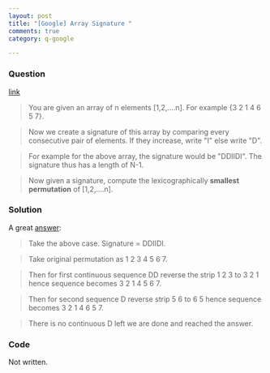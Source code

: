 ```yaml
---
layout: post
title: "[Google] Array Signature "
comments: true
category: q-google

---
```


### Question 

[link](http://www.careercup.com/question?id=14912744)

> You are given an array of n elements [1,2,....n]. For example {3 2 1 4 6 5 7}. 

> Now we create a signature of this array by comparing every consecutive pair of elements. If they increase, write "I" else write "D". 

> For example for the above array, the signature would be "DDIIDI". The signature thus has a length of N-1. 

> Now given a signature, compute the lexicographically __smallest permutation__ of [1,2,....n]. 

### Solution 

A great [answer](http://qr.ae/BPfNw): 

> Take the above case. Signature = DDIIDI.

> Take original permutation as 1 2 3 4 5 6 7.

> Then for first continuous sequence DD reverse the strip 1 2 3 to 3 2 1 hence sequence becomes 3 2 1 4 5 6 7.

> Then for second sequence D reverse strip 5 6 to 6 5 hence sequence becomes 3 2 1 4 6 5 7.

> There is no continuous D left we are done and reached the answer.

### Code

Not written.

